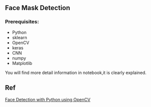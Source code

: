 
## Face Mask Detection


### Prerequisites:
- Python
- sklearn
- OpenCV
- keras
- CNN
- numpy
- Matplotlib

You will find more detail information in notebook,it is clearly explained.


## Ref
[Face Detection with Python using OpenCV](https://www.datacamp.com/community/tutorials/face-detection-python-opencv?utm_source=adwords_ppc&utm_medium=cpc&utm_campaignid=14989519638&utm_adgroupid=127836677279&utm_device=c&utm_keyword=&utm_matchtype=b&utm_network=g&utm_adpostion=&utm_creative=332602034364&utm_targetid=aud-392016246653:dsa-429603003980&utm_loc_interest_ms=&utm_loc_physical_ms=1009980&gclid=Cj0KCQiA7oyNBhDiARIsADtGRZacOdZ4Qsly6qOCPk1JP5W8H2gS6mWBIft-vOvVZSrRK4bJPkf5guwaAr97EALw_wcB)
